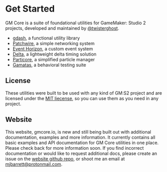 # Get Started

GM Core is a suite of foundational utilities for GameMaker: Studio 2 projects, developed and maintained by [@twisterghost](https://twitter.com/twisterghost).

* [gdash](/gdash/), a functional utility library
* [Patchwire](/patchwire/), a simple networking system
* [Event Horizon](/event-horizon/), a custom event system
* [Delta](/delta/), a lightweight delta timing solution
* [Particore](/particore/), a simplified particle manager
* [Gamatas](/gamatas/), a behavioral testing suite

## License

These utilities were built to be used with any kind of GM:S2 project and are licensed under the [MIT liecense](https://opensource.org/licenses/MIT), so you can use them as you need in any project.

## Website

This website, gmcore.io, is new and still being built out with additional documentation, examples and more information. It currently contains all basic examples and API documentation for GM Core utilities in one place. Please check back for more information soon. If you find incorrect documentation or would like to request additional docs, please create an issue on the [website github repo](https://github.com/gm-core/website/issues), or shoot me an email at [mjbarrett@protonmail.com](mailto:mjbarrett@protonmail.com).
